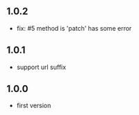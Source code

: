## 1.0.2
* fix: #5 method is 'patch' has some error

## 1.0.1
* support url suffix

## 1.0.0

* first version
